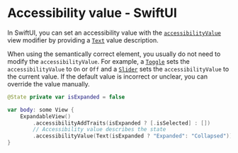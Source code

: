 # Accessibility value - SwiftUI

In SwiftUI, you can set an accessibility value with the [`accessibilityValue`](https://developer.apple.com/documentation/swiftui/view/accessibilityvalue(_:)-2bwuz) view modifier by providing a [`Text`](https://developer.apple.com/documentation/swiftui/text) value description.

When using the semantically correct element, you usually do not need to modify the `accessibilityValue`. For example, a [`Toggle`](https://developer.apple.com/documentation/swiftui/toggle) sets the `accessibilityValue` to `On` or `Off` and a [`Slider`](https://developer.apple.com/documentation/swiftui/slider) sets the `accessibilityValue` to the current value. If the default value is incorrect or unclear, you can override the value manually.

```swift
@State private var isExpanded = false

var body: some View {
    ExpandableView()
        .accessibilityAddTraits(isExpanded ? [.isSelected] : [])
        // Accessibility value describes the state
        .accessibilityValue(Text(isExpanded ? "Expanded": "Collapsed"))
}
```
